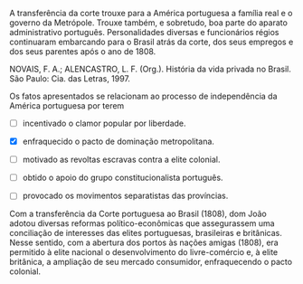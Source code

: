

A transferência da corte trouxe para a América portuguesa a família real e o governo da Metrópole. Trouxe também, e sobretudo, boa parte do aparato administrativo português. Personalidades diversas e funcionários régios continuaram embarcando para o Brasil atrás da corte, dos seus empregos e dos seus parentes após o ano de 1808.

NOVAIS, F. A.; ALENCASTRO, L. F. (Org.). História da vida privada no Brasil. São Paulo: Cia. das Letras, 1997.

Os fatos apresentados se relacionam ao processo de independência da América portuguesa por terem



- [ ] incentivado o clamor popular por liberdade.
- [x] enfraquecido o pacto de dominação metropolitana.
- [ ] motivado as revoltas escravas contra a elite colonial.
- [ ] obtido o apoio do grupo constitucionalista português.
- [ ] provocado os movimentos separatistas das províncias.


Com a transferência da Corte portuguesa ao Brasil (1808), dom João adotou diversas reformas político-econômicas que assegurassem uma conciliação de interesses das elites portuguesas, brasileiras e britânicas. Nesse sentido, com a abertura dos portos às nações amigas (1808), era permitido à elite nacional o desenvolvimento do livre-comércio e, à elite britânica, a ampliação de seu mercado consumidor, enfraquecendo o pacto colonial.
